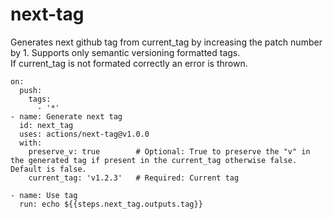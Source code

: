 # next-tag
Generates next github tag from current_tag by increasing the patch number by 1. Supports only semantic versioning formatted tags. <br/>
If current_tag is not formated correctly an error is thrown. <br/>

```
on:
  push:
    tags:
      - '*'
- name: Generate next tag
  id: next_tag
  uses: actions/next-tag@v1.0.0
  with:
    preserve_v: true        # Optional: True to preserve the "v" in the generated tag if present in the current_tag otherwise false. Default is false.
    current_tag: 'v1.2.3'   # Required: Current tag

- name: Use tag
  run: echo ${{steps.next_tag.outputs.tag}}
```
